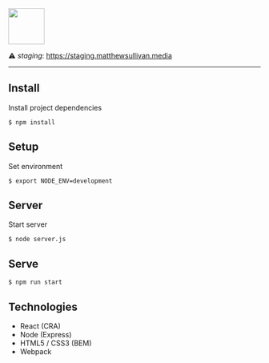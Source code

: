 <img src="https://static.matthewsullivan.media/logo--circle.png" height="72" width="72">

:warning: _staging_: https://staging.matthewsullivan.media

<hr>

## Install

Install project dependencies

    $ npm install

## Setup

Set environment

    $ export NODE_ENV=development

## Server

Start server

    $ node server.js

## Serve

    $ npm run start

## Technologies

* React (CRA)
* Node (Express)
* HTML5 / CSS3 (BEM) 
* Webpack 
